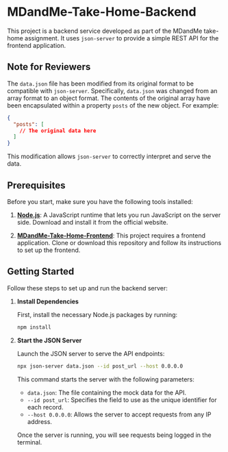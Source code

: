 # MDandMe-Take-Home-Backend

This project is a backend service developed as part of the MDandMe take-home assignment. It uses `json-server` to provide a simple REST API for the frontend application.

## Note for Reviewers

The `data.json` file has been modified from its original format to be compatible with `json-server`. Specifically, `data.json` was changed from an array format to an object format. The contents of the original array have been encapsulated within a property `posts` of the new object. For example:

```json
{
  "posts": [
    // The original data here
  ]
}
```

This modification allows `json-server` to correctly interpret and serve the data.

## Prerequisites

Before you start, make sure you have the following tools installed:

1. **[Node.js](https://nodejs.org/)**: A JavaScript runtime that lets you run JavaScript on the server side. Download and install it from the official website.

2. **[MDandMe-Take-Home-Frontend](https://github.com/kjmj/MDandMe-Take-Home-Frontend)**: This project requires a frontend application. Clone or download this repository and follow its instructions to set up the frontend.

## Getting Started

Follow these steps to set up and run the backend server:

1. **Install Dependencies**

   First, install the necessary Node.js packages by running:

   ```bash
   npm install
   ```

2. **Start the JSON Server**

   Launch the JSON server to serve the API endpoints:

   ```bash
   npx json-server data.json --id post_url --host 0.0.0.0
   ```

   This command starts the server with the following parameters:

   - `data.json`: The file containing the mock data for the API.
   - `--id post_url`: Specifies the field to use as the unique identifier for each record.
   - `--host 0.0.0.0`: Allows the server to accept requests from any IP address.

   Once the server is running, you will see requests being logged in the terminal.

